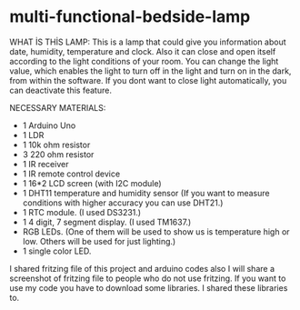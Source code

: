 # multi-functional-bedside-lamp
WHAT İS THİS LAMP:
  This is a lamp that could give you information about date, humidity, temperature and clock. Also it can close and open itself according to the light conditions of your room. You can change the light value, which enables the light to turn off in the light and turn on in the dark, from within the software. If you dont want to close light automatically, you can deactivate this feature.
  
  
NECESSARY MATERIALS:
- 1 Arduino Uno
- 1 LDR
- 1 10k ohm resistor
- 3 220 ohm resistor
- 1 IR receiver
- 1 IR remote control device
- 1 16*2 LCD screen (with I2C module)
- 1 DHT11 temperature and humidity sensor (If you want to measure conditions with higher accuracy you can use DHT21.)
- 1 RTC module. (I used DS3231.)
- 1 4 digit, 7 segment display. (I used TM1637.)
- RGB LEDs. (One of them will be used to show us is temperature high or low. Others will be used for just lighting.)
- 1 single color LED.

 
 I shared fritzing file of this project and arduino codes also I will share a screenshot of fritzing file to people who do not use fritzing. If you want to use my code you have to download some libraries. I shared these libraries to.
